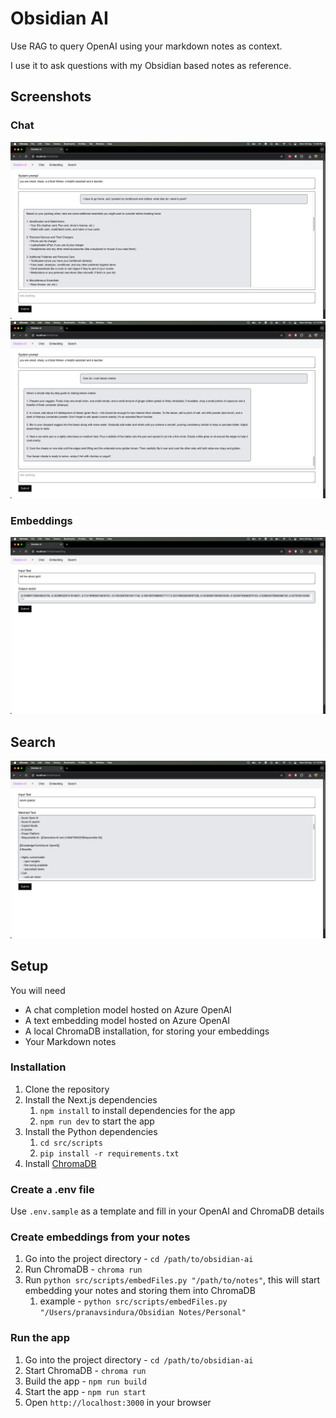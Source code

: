 # Obsidian AI

Use RAG to query OpenAI using your markdown notes as context.

I use it to ask questions with my Obsidian based notes as reference.

## Screenshots

### Chat

![Chat](./attachments/chat.png)
![Chat](./attachments/chat2.png)

### Embeddings

![Embeddings](./attachments/embeddings.png)

## Search

![Search](./attachments/search.png)

## Setup

You will need

- A chat completion model hosted on Azure OpenAI
- A text embedding model hosted on Azure OpenAI
- A local ChromaDB installation, for storing your embeddings
- Your Markdown notes

### Installation

1. Clone the repository
2. Install the Next.js dependencies
   1. `npm install` to install dependencies for the app
   2. `npm run dev` to start the app
3. Install the Python dependencies
   1. `cd src/scripts`
   2. `pip install -r requirements.txt`
4. Install [ChromaDB](https://docs.trychroma.com/cli/install)

### Create a .env file

Use `.env.sample` as a template and fill in your OpenAI and ChromaDB details

### Create embeddings from your notes

1. Go into the project directory - `cd /path/to/obsidian-ai`
2. Run ChromaDB - `chroma run`
3. Run `python src/scripts/embedFiles.py "/path/to/notes"`, this will start embedding your notes and storing them into ChromaDB
   1. example - `python src/scripts/embedFiles.py "/Users/pranavsindura/Obsidian Notes/Personal"`

### Run the app

1. Go into the project directory - `cd /path/to/obsidian-ai`
2. Start ChromaDB - `chroma run`
3. Build the app - `npm run build`
4. Start the app - `npm run start`
5. Open `http://localhost:3000` in your browser
